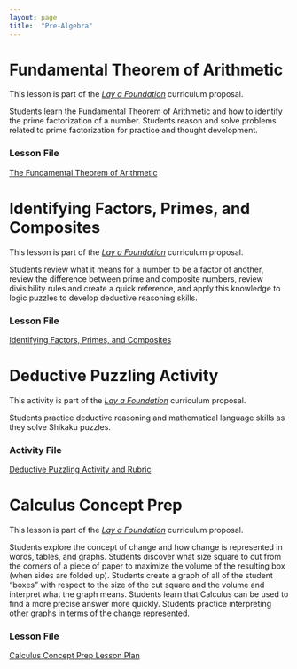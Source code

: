 ```yaml
---
layout: page
title:  "Pre-Algebra"
---
```


# Fundamental Theorem of Arithmetic

This lesson is part of the <a href="https://lisasteaching.github.io/lisasteaching.github.io/planning/" target="_blank"><i>Lay a Foundation</i></a> curriculum proposal.

Students learn the Fundamental Theorem of Arithmetic and how to identify the prime factorization of a number. Students reason and solve problems related to prime factorization for practice and thought development.

### Lesson File
<a href="https://lisasteaching.github.io/portfolio_teaching/pre_algebra/LayFoundation-Prime-Factorization-Lesson.pdf" target="_blank">The Fundamental Theorem of Arithmetic</a>

# Identifying Factors, Primes, and Composites

This lesson is part of the <a href="https://lisasteaching.github.io/lisasteaching.github.io/planning/" target="_blank"><i>Lay a Foundation</i></a> curriculum proposal.

Students review what it means for a number to be a factor of another, review the difference between prime and composite numbers, review divisibility rules and create a quick reference, and apply this knowledge to logic puzzles to develop deductive reasoning skills.

### Lesson File
<a href="https://lisasteaching.github.io/portfolio_teaching/pre_algebra/LayFoundation-Factors-Puzzles-Lesson.pdf" target="_blank">Identifying Factors, Primes, and Composites</a>

# Deductive Puzzling Activity
This activity is part of the <a href="https://lisasteaching.github.io/lisasteaching.github.io/planning/" target="_blank"><i>Lay a Foundation</i></a> curriculum proposal.

Students practice deductive reasoning and mathematical language skills as they solve Shikaku puzzles.

### Activity File
<a href="https://lisasteaching.github.io/portfolio_teaching/pre_algebra/LayFoundation-Deductive-Puzzle-Activity-Rubric.pdf" target="_blank">Deductive Puzzling Activity and Rubric</a>
        
# Calculus Concept Prep
This lesson is part of the <a href="https://lisasteaching.github.io/lisasteaching.github.io/planning/" target="_blank"><i>Lay a Foundation</i></a> curriculum proposal.

Students explore the concept of change and how change is represented in words, tables, and graphs. Students discover what size square to cut from the corners of a piece of paper to maximize the volume of the resulting box (when sides are folded up). Students create a graph of all of the student “boxes” with respect to the size of the cut square and the volume and interpret what the graph means. Students learn that Calculus can be used to find a more precise answer more quickly. Students practice interpreting other graphs in terms of the change represented.

### Lesson File
<a href="https://lisasteaching.github.io/portfolio_teaching/pre_algebra/LayFoundation-Calculus-Concept-Prep-Lesson.pdf" target="_blank">Calculus Concept Prep Lesson Plan</a>

